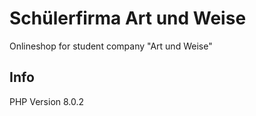 # Schülerfirma Art und Weise

Onlineshop for student company "Art und Weise"

## Info
PHP Version 8.0.2
